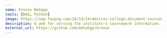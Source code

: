 ```yaml
---
name: Kronos Webapp
tools: [Web, Python]
image: https://img.favpng.com/10/14/14/dmitrov-college-document-coursework-information-learning-png-favpng-dXyJJfJsjt0wkxtgcgxbp2RZd.jpg
description: A web for serving the institute's coursework information.
external_url: https://github.com/metakgp/kronos
---
```

